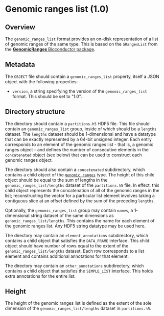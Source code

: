 

# Genomic ranges list (1.0)

## Overview

The `genomic_ranges_list` format provides an on-disk representation of a list of genomic ranges of the same type.
This is based on the `GRangesList` from the [**GenomicRanges** Bioconductor package](https://bioconductor.org/packages/GenomicRanges).

## Metadata

The `OBJECT` file should contain a `genomic_ranges_list` property, itself a JSON object with the following properties:

- `version`, a string specifying the version of the `genomic_ranges_list` format.
  This should be set to "1.0".

## Directory structure

The directory should contain a `partitions.h5` HDF5 file.
This file should contain an `genomic_ranges_list` group, inside of which should be a `lengths` dataset.
The `lengths` dataset should be 1-dimensional and have a datatype that can be exactly represented by a 64-bit unsigned integer.
Each entry corresponds to an element of the genomic ranges list - that is, a genomic ranges object -
and defines the number of consecutive elements in the `concatenated` object (see below) that can be used to construct each genomic ranges object.

The directory should also contain a `concatenated` subdirectory, which contains a child object of the [`genomic_ranges`](genomic_ranges) type.
The height of this child object should be equal to the sum of lengths in the `genomic_ranges_list/lengths` dataset of the `partitions.h5` file.
In effect, this child object represents the concatenation of all of the genomic ranges in the list;
reconstructing the vector for a particular list element involves taking a contiguous slice at an offset defined by the sum of the preceding `lengths`.

Optionally, the `genomic_ranges_list` group may contain `names`, a 1-dimensional string dataset of the same dimensions as `genomic_ranges_list/lengths`.
This contains the name for each element of the genomic ranges list.
Any HDF5 string datatype may be used here.

The directory may contain an `element_annotations` subdirectory, which contains a child object that satisfies the `DATA_FRAME` interface.
This child object should have number of rows equal to the extent of the `genomic_ranges_list/lengths` dataset.
Each row corresponds to a list element and contains additional annotations for that element.

The directory may contain an `other_annotations` subdirectory, which contains a child object that satisfies the `SIMPLE_LIST` interface.
This holds extra annotations for the entire list.

## Height

The height of the genomic ranges list is defined as the extent of the sole dimension of the `genomic_ranges_list/lengths` dataset in `partitions.h5`.
